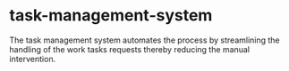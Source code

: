 # task-management-system
The task management system automates the process by streamlining the handling of  the work tasks requests thereby reducing the manual intervention. 
